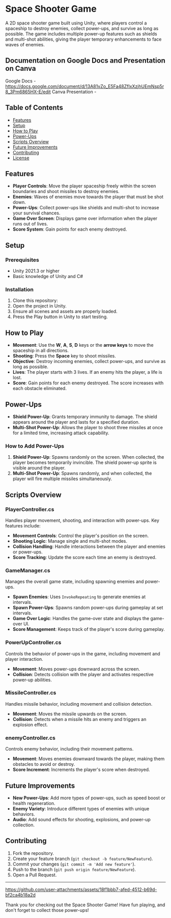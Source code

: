 # Space Shooter Game

A 2D space shooter game built using Unity, where players control a spaceship to destroy enemies, collect power-ups, and survive as long as possible. The game includes multiple power-up features such as shields and multi-shot abilities, giving the player temporary enhancements to face waves of enemies.

## Documentation on Google Docs and Presentation on Canva
Google Docs - https://docs.google.com/document/d/13A81vZo_E5Fa48ZfIxXzjhUEmNsp5r8_3Pm6865HX-E/edit
Canva Presentation - 
## Table of Contents

- [Features](#features)
- [Setup](#setup)
- [How to Play](#how-to-play)
- [Power-Ups](#power-ups)
- [Scripts Overview](#scripts-overview)
- [Future Improvements](#future-improvements)
- [Contributing](#contributing)
- [License](#license)

## Features

- **Player Controls**: Move the player spaceship freely within the screen boundaries and shoot missiles to destroy enemies.
- **Enemies**: Waves of enemies move towards the player that must be shot down.
- **Power-Ups**: Collect power-ups like shields and multi-shot to increase your survival chances.
- **Game Over Screen**: Displays game over information when the player runs out of lives.
- **Score System**: Gain points for each enemy destroyed.

## Setup

### Prerequisites

- Unity 2021.3 or higher
- Basic knowledge of Unity and C#

### Installation

1. Clone this repository:
2. Open the project in Unity.
3. Ensure all scenes and assets are properly loaded.
4. Press the Play button in Unity to start testing.

## How to Play

- **Movement**: Use the **W**, **A**, **S**, **D** keys or the **arrow keys** to move the spaceship in all directions.
- **Shooting**: Press the **Space** key to shoot missiles.
- **Objective**: Destroy incoming enemies, collect power-ups, and survive as long as possible.
- **Lives**: The player starts with 3 lives. If an enemy hits the player, a life is lost.
- **Score**: Gain points for each enemy destroyed. The score increases with each obstacle eliminated.

## Power-Ups

- **Shield Power-Up**: Grants temporary immunity to damage. The shield appears around the player and lasts for a specified duration.
- **Multi-Shot Power-Up**: Allows the player to shoot three missiles at once for a limited time, increasing attack capability.

### How to Add Power-Ups

1. **Shield Power-Up**: Spawns randomly on the screen. When collected, the player becomes temporarily invincible. The shield power-up sprite is visible around the player.
2. **Multi-Shot Power-Up**: Spawns randomly, and when collected, the player will fire multiple missiles simultaneously.

## Scripts Overview

### PlayerController.cs

Handles player movement, shooting, and interaction with power-ups. Key features include:

- **Movement Controls**: Control the player's position on the screen.
- **Shooting Logic**: Manage single and multi-shot modes.
- **Collision Handling**: Handle interactions between the player and enemies or power-ups.
- **Score Tracking**: Update the score each time an enemy is destroyed.

### GameManager.cs

Manages the overall game state, including spawning enemies and power-ups.

- **Spawn Enemies**: Uses `InvokeRepeating` to generate enemies at intervals.
- **Spawn Power-Ups**: Spawns random power-ups during gameplay at set intervals.
- **Game Over Logic**: Handles the game-over state and displays the game-over UI.
- **Score Management**: Keeps track of the player's score during gameplay.

### PowerUpController.cs

Controls the behavior of power-ups in the game, including movement and player interaction.

- **Movement**: Moves power-ups downward across the screen.
- **Collision**: Detects collision with the player and activates respective power-up abilities.

### MissileController.cs

Handles missile behavior, including movement and collision detection.

- **Movement**: Moves the missile upwards on the screen.
- **Collision**: Detects when a missile hits an enemy and triggers an explosion effect.

### enemyController.cs

Controls enemy behavior, including their movement patterns.

- **Movement**: Moves enemies downward towards the player, making them obstacles to avoid or destroy.
- **Score Increment**: Increments the player's score when destroyed.

## Future Improvements

- **New Power-Ups**: Add more types of power-ups, such as speed boost or health regeneration.
- **Enemy Variety**: Introduce different types of enemies with unique behaviors.
- **Audio**: Add sound effects for shooting, explosions, and power-up collection.

## Contributing

1. Fork the repository.
2. Create your feature branch (`git checkout -b feature/NewFeature`).
3. Commit your changes (`git commit -m 'Add new feature'`).
4. Push to the branch (`git push origin feature/NewFeature`).
5. Open a Pull Request.

---


https://github.com/user-attachments/assets/18f1bbb7-afed-4512-b69d-bf2ca4b18a2d


Thank you for checking out the Space Shooter Game! Have fun playing, and don't forget to collect those power-ups!
